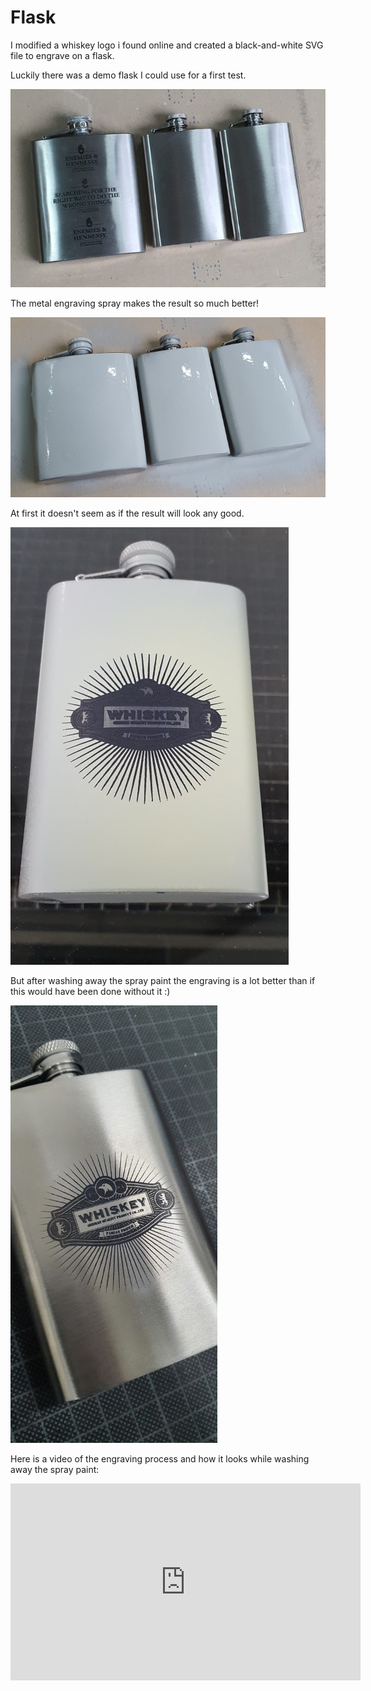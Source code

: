 # Flask

I modified a whiskey logo i found online and created a black-and-white SVG file to engrave on a flask.

Luckily there was a demo flask I could use for a first test.

![flask-original](_flask-original.jpg)

The metal engraving spray makes the result so much better!

![flask-spray](_flask-spray.jpg)

At first it doesn't seem as if the result will look any good.

![flask-after-laser](_flask-after-laser.jpg)

But after washing away the spray paint the engraving is a lot better than if this would have been done without it :)

![flask-result](_flask-result.jpg)

Here is a video of the engraving process and how it looks while washing away the spray paint:

<iframe width="560" height="315" src="https://www.youtube.com/embed/lwrn3sYQYfk" title="YouTube video player" frameborder="0" allow="accelerometer; autoplay; clipboard-write; encrypted-media; gyroscope; picture-in-picture" allowfullscreen></iframe>
